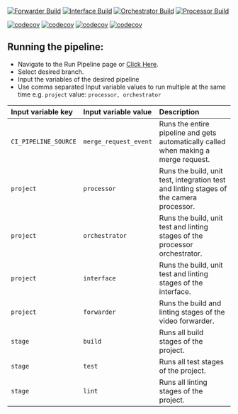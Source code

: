 [![Forwarder Build](https://github.com/UU-tracktech/tracktech/actions/workflows/Forwarder_Build.yml/badge.svg)](https://github.com/UU-tracktech/tracktech/actions/workflows/Forwarder_Build.yml)
[![Interface Build](https://github.com/UU-tracktech/tracktech/actions/workflows/Interface_Build.yml/badge.svg)](https://github.com/UU-tracktech/tracktech/actions/workflows/Interface_Build.yml)
[![Orchestrator Build](https://github.com/UU-tracktech/tracktech/actions/workflows/Orchestrator_Build.yml/badge.svg)](https://github.com/UU-tracktech/tracktech/actions/workflows/Orchestrator_Build.yml)
[![Processor Build](https://github.com/UU-tracktech/tracktech/actions/workflows/Processor_Build.yml/badge.svg)](https://github.com/UU-tracktech/tracktech/actions/workflows/Processor_Build.yml)

[![codecov](https://codecov.io/gh/UU-tracktech/tracktech/branch/develop/graph/badge.svg?flag=Interface&token=swMWxrC43A)](https://codecov.io/gh/UU-tracktech/tracktech?flag=Interface)
[![codecov](https://codecov.io/gh/UU-tracktech/tracktech/branch/develop/graph/badge.svg?flag=Orchestrator&token=swMWxrC43A)](https://codecov.io/gh/UU-tracktech/tracktech?flag=Orchestrator)
[![codecov](https://codecov.io/gh/UU-tracktech/tracktech/branch/develop/graph/badge.svg?flag=Forwarder&token=swMWxrC43A)](https://codecov.io/gh/UU-tracktech/tracktech?flag=Forwarder)
[![codecov](https://codecov.io/gh/UU-tracktech/tracktech/branch/develop/graph/badge.svg?flag=Processo&token=swMWxrC43A)](https://codecov.io/gh/UU-tracktech/tracktech?flag=Processor)

## Running the pipeline:

* Navigate to the Run Pipeline page or <a href="https://git.science.uu.nl/e.w.j.bangma/tracktech/-/pipelines/new" target="_blank">Click Here</a>.
* Select desired branch.
* Input the variables of the desired pipeline
* Use comma separated Input variable values to run multiple at the same time e.g. `project` value: `processor, orchestrator`

| Input variable key   | Input variable value     | Description                                                                             |
| :------------------- | :----------------------- | :-------------------------------------------------------------------------------------- |
| `CI_PIPELINE_SOURCE` | `merge_request_event`    | Runs the entire pipeline and gets automatically called when making a merge request.     |
| `project`            | `processor`              | Runs the build, unit test, integration test and linting stages of the camera processor. |
| `project`            | `orchestrator`           | Runs the build, unit test and linting stages of the processor orchestrator.             |
| `project`            | `interface`              | Runs the build, unit test and linting stages of the interface.                          |
| `project`            | `forwarder`              | Runs the build and linting stages of the video forwarder.                               |
| `stage`              | `build`                  | Runs all build stages of the project.                                                   |
| `stage`              | `test`                   | Runs all test stages of the project.                                                    |
| `stage`              | `lint`                   | Runs all linting stages of the project.                                                 |
